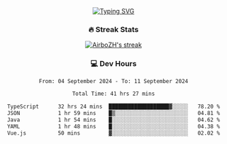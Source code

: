 
<div align="center">
  <a href="https://git.io/typing-svg"><img src="https://readme-typing-svg.demolab.com?font=Fira+Code&size=30&pause=1000&color=33F7F5&center=true&vCenter=true&width=435&lines=Hi+there+%F0%9F%91%8B+I+am+AirboZH+;Welcome+to+my+Github" alt="Typing SVG" /></a>

<h3>🔥 Streak Stats</h3>

<!-- GitHub Readme Streak Stats - https://github.com/DenverCoder1/github-readme-streak-stats -->
<p>
  <a href="https://github.com/DenverCoder1/github-readme-streak-stats">
    <img title="🔥 Get streak stats for your profile at git.io/streak-stats" alt="AirboZH's streak" src="https://streak-stats.demolab.com/?user=AirboZH&theme=monokai-metallian&hide_border=true"/>
  </a>
</p>

<h3>💻 Dev Hours</h3>
<!--START_SECTION:waka-->

```txt
From: 04 September 2024 - To: 11 September 2024

Total Time: 41 hrs 27 mins

TypeScript      32 hrs 24 mins  ███████████████████▓░░░░░   78.20 %
JSON            1 hr 59 mins    █▒░░░░░░░░░░░░░░░░░░░░░░░   04.81 %
Java            1 hr 54 mins    █░░░░░░░░░░░░░░░░░░░░░░░░   04.62 %
YAML            1 hr 48 mins    █░░░░░░░░░░░░░░░░░░░░░░░░   04.38 %
Vue.js          50 mins         ▓░░░░░░░░░░░░░░░░░░░░░░░░   02.02 %
```

<!--END_SECTION:waka-->
</div>  

